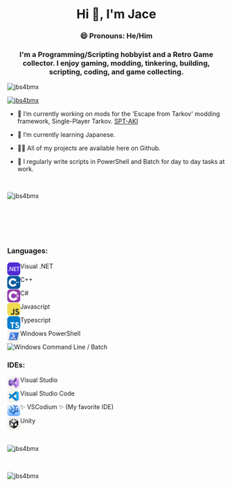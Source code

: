 <h1 align="center">Hi 👋, I'm Jace</h1>
<h3 align="center">😄 Pronouns: He/Him</h3>
<h3 align="center">I'm a Programming/Scripting hobbyist and a Retro Game collector. I enjoy gaming, modding, tinkering, building, scripting, coding, and game collecting.</h3>
<p align="left"> <img src="https://komarev.com/ghpvc/?username=jbs4bmx&label=Profile%20views&color=0e75b6&style=flat" alt="jbs4bmx" /> </p>
<p align="left"> <a href="https://github.com/ryo-ma/github-profile-trophy"><img src="https://github-profile-trophy.vercel.app/?username=jbs4bmx" alt="jbs4bmx" /></a> </p>

- 🔭 I’m currently working on mods for the 'Escape from Tarkov' modding framework, Single-Player Tarkov. [SPT-AKI](https://www.sp-tarkov.com/)

- 🌱 I’m currently learning Japanese.

- 👨‍💻 All of my projects are available here on Github.

- 📝 I regularly write scripts in PowerShell and Batch for day to day tasks at work.

<br>
<p><img align="left" src="https://github-readme-stats.vercel.app/api/top-langs?username=jbs4bmx&show_icons=true&theme=dark&title_color=bb00ff&text_color=38deff&locale=en&layout=compact" alt="jbs4bmx" /></p>
<br><br><br><br><br><br>
<h3 align="left">Languages:</h3>
<p><img align="left" src="https://github.com/tandpfun/skill-icons/blob/main/icons/DotNet.svg" width="30" height="30"/>Visual .NET</p>
<p><img align="left" src="https://github.com/tandpfun/skill-icons/blob/main/icons/CPP.svg" width="30" height="30"/>C++</p>
<p><img align="left" src="https://github.com/tandpfun/skill-icons/blob/main/icons/CS.svg" width="30" height="30"/>C#</p>
<p><img align="left" src="https://github.com/tandpfun/skill-icons/blob/main/icons/JavaScript.svg" width="30" height="30"/>Javascript</p>
<p><img align="left" src="https://github.com/tandpfun/skill-icons/blob/main/icons/TypeScript.svg" width="30" height="30"/>Typescript</p>
<p><img align="left" src="https://github.com/tandpfun/skill-icons/blob/main/icons/Powershell-Light.svg" width="30" height="30"/>Windows PowerShell</p>
<p><img align="left" src="https://badges.aleen42.com/src/cli.svg"/>Windows Command Line / Batch</p>
<h3 align="left">IDEs:</h3>
<p><img align="left" src="https://github.com/tandpfun/skill-icons/blob/main/icons/VisualStudio-Light.svg" width="30" height="30"/>Visual Studio</p>
<p><img align="left" src="https://github.com/tandpfun/skill-icons/blob/main/icons/VSCode-Light.svg" width="30" height="30"/>Visual Studio Code</p>
<p><img align="left" src="https://github.com/tandpfun/skill-icons/blob/main/icons/VSCodium-Light.svg" width="30" height="30"/>✨ VSCodium ✨ (My favorite IDE)</p>
<p><img align="left" src="https://github.com/tandpfun/skill-icons/blob/main/icons/Unity-Light.svg" width="30" height="30"/>Unity</p>
<br>
<p><img align="center" src="https://github-readme-stats.vercel.app/api?username=jbs4bmx&show_icons=true&theme=dark&title_color=blue&text_color=ff007b&locale=en" alt="jbs4bmx" /></p>
<br>
<p><img align="center" src="https://github-readme-streak-stats.herokuapp.com/?user=jbs4bmx&theme=dark" alt="jbs4bmx" /></p>



<!--
**jbs4bmx/jbs4bmx** is a ✨ _special_ ✨ repository because its `README.md` (this file) appears on your GitHub profile.

Here are some ideas to get you started:

- 🔭 I’m currently working on ...
- 🌱 I’m currently learning ...
- 👯 I’m looking to collaborate on ...
- 🤔 I’m looking for help with ...
- 💬 Ask me about ...
- 📫 How to reach me: ...
- 😄 Pronouns: ...
- ⚡ Fun fact: ...
-->
